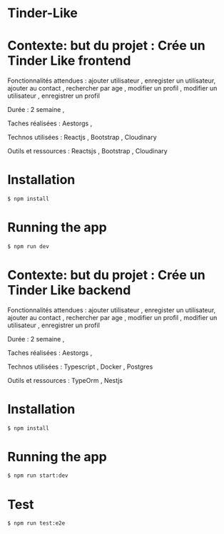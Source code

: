 # Tinder-Like

# Contexte: but du projet :  Crée un Tinder Like frontend

Fonctionnalités attendues : ajouter utilisateur , enregister un utilisateur, ajouter au contact , rechercher par age , modifier un profil , modifier un utilisateur , enregistrer un profil

Durée : 2 semaine ,

Taches réalisées : Aestorgs ,

Technos utilisées : Reactjs , Bootstrap , Cloudinary

Outils et ressources : Reactsjs , Bootstrap , Cloudinary

# Installation

```bash
$ npm install
```

# Running the app

```bash
$ npm run dev
```

# Contexte: but du projet : Crée un Tinder Like backend

Fonctionnalités attendues : ajouter utilisateur , enregister un utilisateur, ajouter au contact , rechercher par age , modifier un profil , modifier un utilisateur , enregistrer un profil

Durée : 2 semaine ,

Taches réalisées : Aestorgs ,

Technos utilisées : Typescript , Docker , Postgres

Outils et ressources : TypeOrm , Nestjs

# Installation
```bash
$ npm install
```

# Running the app

```bash
$ npm run start:dev
```

# Test
```bash
$ npm run test:e2e
```
